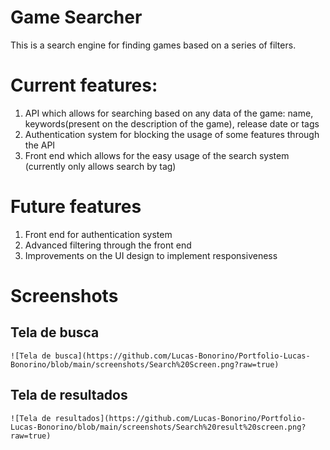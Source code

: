 # Game Searcher
This is a search engine for finding games based on a series of filters. 

# Current features:
1. API which allows for searching based on any data of the game: name, keywords(present on the description of the game), release date or tags
2. Authentication system for blocking the usage of some features through the API
3. Front end which allows for the easy usage of the search system (currently only allows search by tag) 

# Future features
1. Front end for authentication system
2. Advanced filtering through the front end 
3. Improvements on the UI design to implement responsiveness

# Screenshots

## Tela de busca

    ![Tela de busca](https://github.com/Lucas-Bonorino/Portfolio-Lucas-Bonorino/blob/main/screenshots/Search%20Screen.png?raw=true)

## Tela de resultados

    ![Tela de resultados](https://github.com/Lucas-Bonorino/Portfolio-Lucas-Bonorino/blob/main/screenshots/Search%20result%20screen.png?raw=true)

